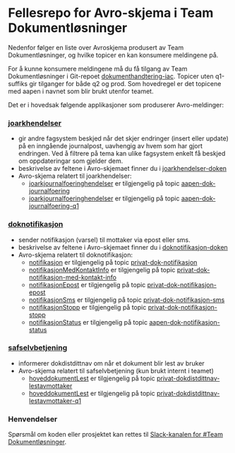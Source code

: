 # Fellesrepo for Avro-skjema i Team Dokumentløsninger
Nedenfor følger en liste over Avroskjema produsert av Team Dokumentløsninger, og hvilke topicer en kan konsumere meldingene på. 

For å kunne konsumere meldingene må du få tilgang av Team Dokumentløsninger i Git-repoet [dokumenthandtering-iac](https://github.com/navikt/dokumenthandtering-iac).
Topicer uten q1-suffiks gir tilganger for både q2 og prod. Som hovedregel er det topicene med aapen i navnet som blir brukt utenfor teamet.

Det er i hovedsak følgende applikasjoner som produserer Avro-meldinger:
### [joarkhendelser](https://github.com/navikt/joarkhendelser)
  - gir andre fagsystem beskjed når det skjer endringer (insert eller update) på en inngående journalpost, uavhengig av hvem som har gjort endringen. Ved å filtrere på tema kan ulike fagsystem enkelt få beskjed om oppdateringar som gjelder dem.
  - beskrivelse av feltene i Avro-skjemaet finner du i [joarkhendelser-doken](https://confluence.adeo.no/display/BOA/Joarkhendelser)
  - Avro-skjema relatert til joarkhendelser:
    - [joarkjournalfoeringhendelser](src/main/avro/joarkhendelser/joarkjournalfoeringhendelser.avsc) er tilgjengelig på topic [aapen-dok-journalfoering](https://github.com/navikt/dokumenthandtering-iac/blob/master/kafka-aiven/aapen-dok-journalfoering/topic.yaml)
    - [joarkjournalfoeringhendelser](src/main/avro/joarkhendelser/joarkjournalfoeringhendelser.avsc) er tilgjengelig på topic [aapen-dok-journalfoering-q1](https://github.com/navikt/dokumenthandtering-iac/blob/master/kafka-aiven/aapen-dok-journalfoering-q1/topic.yaml)
    
### [doknotifikasjon](https://github.com/navikt/doknotifikasjon-2)
  - sender notifikasjon (varsel) til mottaker via epost eller sms.
  - beskrivelse av feltene i Avro-skjemaet finner du i [doknotifikasjon-doken](https://confluence.adeo.no/display/BOA/doknotifikasjon+-+Funksjonell+Beskrivelse)
  - Avro-skjema relatert til doknotifikasjon:
    - [notifikasjon](src/main/avro/doknotifikasjon/notifikasjon.avsc) er tilgjengelig på topic [privat-dok-notifikasjon](https://github.com/navikt/dokumenthandtering-iac/blob/master/kafka-aiven/privat-dok-notifikasjon/topic.yaml)
    - [notifikasjonMedKontaktInfo](src/main/avro/doknotifikasjon/notifikasjonMedKontaktInfo.avsc) er tilgjengelig på topic [privat-dok-notifikasjon-med-kontakt-info](https://github.com/navikt/dokumenthandtering-iac/blob/master/kafka-aiven/privat-dok-notifikasjon-med-kontakt-info/topic.yaml)
    - [notifikasjonEpost](src/main/avro/doknotifikasjon/notifikasjonEpost.avsc) er tilgjengelig på topic [privat-dok-notifikasjon-epost](https://github.com/navikt/dokumenthandtering-iac/blob/master/kafka-aiven/privat-dok-notifikasjon-epost/topic.yaml)
    - [notifikasjonSms](src/main/avro/doknotifikasjon/notifikasjonSms.avsc) er tilgjengelig på topic [privat-dok-notifikasjon-sms](https://github.com/navikt/dokumenthandtering-iac/blob/master/kafka-aiven/privat-dok-notifikasjon-sms/topic.yaml)
    - [notifikasjonStopp](src/main/avro/doknotifikasjon/notifikasjonStopp.avsc) er tilgjengelig på topic [privat-dok-notifikasjon-stopp](https://github.com/navikt/dokumenthandtering-iac/blob/master/kafka-aiven/privat-dok-notifikasjon-stopp/topic.yaml)
    - [notifikasjonStatus](src/main/avro/doknotifikasjon/notifikasjonStatus.avsc) er tilgjengelig på topic [aapen-dok-notifikasjon-status](https://github.com/navikt/dokumenthandtering-iac/blob/master/kafka-aiven/aapen-dok-notifikasjon-status/topic.yaml)

### [safselvbetjening](https://github.com/navikt/safselvbetjening)
  - informerer dokdistdittnav om når et dokument blir lest av bruker
  - Avro-skjema relatert til safselvbetjening (kun brukt internt i teamet)
    - [hoveddokumentLest](src/main/avro/safselvbetjening/hoveddokumentLest.avsc) er tilgjengelig på topic [privat-dokdistdittnav-lestavmottaker](https://github.com/navikt/dokumenthandtering-iac/blob/master/kafka-aiven/privat-dokdistdittnav-lestavmottaker/topic.yaml)
    - [hoveddokumentLest](src/main/avro/safselvbetjening/hoveddokumentLest.avsc) er tilgjengelig på topic [privat-dokdistdittnav-lestavmottaker-q1](https://github.com/navikt/dokumenthandtering-iac/blob/master/kafka-aiven/privat-dokdistdittnav-lestavmottaker-q1/topic.yaml)

### Henvendelser
Spørsmål om koden eller prosjektet kan rettes til [Slack-kanalen for \#Team Dokumentløsninger](https://nav-it.slack.com/archives/C6W9E5GPJ).
